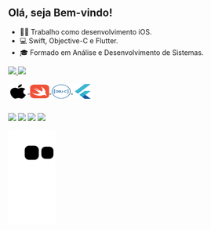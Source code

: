## Olá, seja Bem-vindo!

- 🧑‍💻 Trabalho como desenvolvimento iOS.
- 💻 Swift, Objective-C e Flutter.
- 🎓 Formado em Análise e Desenvolvimento de Sistemas.

<div align="left">
  <a href="https://github.com/DevAlphaPro">
  <img height="160" src="https://github-readme-stats.vercel.app/api?username=devalphapro&show_icons=true&theme=tokyonight&include_all_commits=true&count_private=true"/>
  <img height="160" src="https://github-readme-stats.vercel.app/api/top-langs/?username=devalphapro&layout=compact&langs_count=7&theme=tokyonight"/>
</div>
  
<div style="display: inline_block"><br>
  <img align="center" alt="Yan-Apple" height="30" width="40" src="https://raw.githubusercontent.com/devicons/devicon/master/icons/apple/apple-original.svg">
  <img align="center" alt="Yan-Swift" height="30" width="40" src="https://raw.githubusercontent.com/devicons/devicon/master/icons/swift/swift-original.svg">
  <img align="center" alt="Yan-Objective-C" height="30" width="40" src="https://raw.githubusercontent.com/devicons/devicon/master/icons/objectivec/objectivec-plain.svg">
  <img align="center" alt="Yan-Flutter" height="30" width="40" src="https://raw.githubusercontent.com/devicons/devicon/master/icons/flutter/flutter-original.svg">
  
</div>
  
  ##
 
<div> 
    <a href="https://www.linkedin.com/in/yanalejandrogonzales/" target="_blank"><img src="https://img.shields.io/badge/-LinkedIn-%230077B5?style=for-the-badge&logo=linkedin&logoColor=white" target="_blank"></a> 
    <a href="https://bit.ly/iOSDeveloperJr" target="_blank"><img src="https://img.shields.io/badge/WhatsApp-25D366?style=for-the-badge&logo=whatsapp&logoColor=white" target="_blank"></a>
    <a href = "mailto:contatoyanalejandro@gmail.com"><img src="https://img.shields.io/badge/-Gmail-%23333?style=for-the-badge&logo=gmail&logoColor=white" target="_blank"></a>
    <a href="https://www.instagram.com/alphadev_/" target="_blank"><img src="https://img.shields.io/badge/-Instagram-%23E4405F?style=for-the-badge&logo=instagram&logoColor=white" target="_blank"></a>
  
  ![Snake animation](https://github.com/devalphapro/devalphapro/blob/output/github-contribution-grid-snake.svg)
  
</div>

